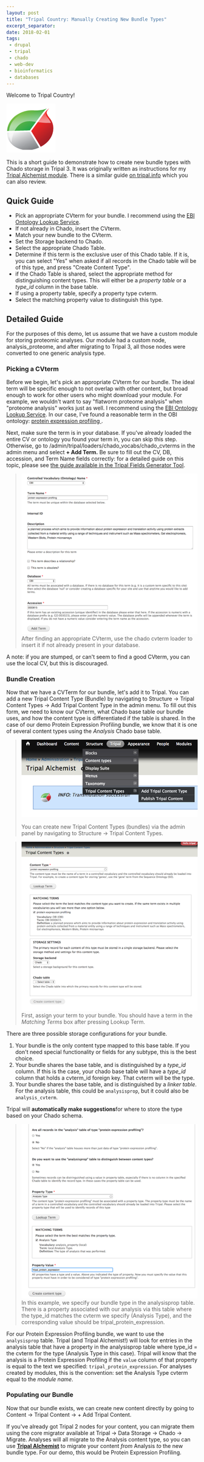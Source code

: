 ```yaml
---
layout: post
title: "Tripal Country: Manually Creating New Bundle Types"
excerpt_separator: 
date: 2018-02-01
tags: 
 - drupal
 - tripal
 - chado
 - web-dev
 - bioinformatics
 - databases
---
```


Welcome to Tripal Country!

![Tripal Logo](/img/TripalLogo_dark.png)

This is a short guide to demonstrate how to create new bundle types with Chado storage in Tripal 3. It was originally written as instructions for my [Tripal Alchemist module](https://github.com/statonlab/tripal_alchemist/).  There is a similar guide [on tripal.info](http://tripal.info/tutorials/v3.x/content-types) which you can also review.



## Quick Guide

* Pick an appropriate CVterm for your bundle.  I recommend using the [EBI Ontology Lookup Service](https://www.ebi.ac.uk/ols/index).
* If not already in Chado, insert the CVterm.
* Match your new bundle to the CVterm.
* Set the Storage backend to Chado.
* Select the appropriate Chado Table.
* Determine if this term is the exclusive user of this Chado table.  If it is, you can select "Yes" when asked if all records in the Chado table will be of this type, and press "Create Content Type".
* if the Chado Table is shared, select the appropriate method for distinguishing content types. This will either be a *property table* or a *type_id* column in the base table.
* If using a property table, specify a property type cvterm.
* Select the matching property value to distinguish this type.

## Detailed Guide

For the purposes of this demo, let us assume that we have a custom module for storing proteomic analyses.  Our module had a custom node, analysis_proteome, and after migrating to Tripal 3, all those nodes were converted to one generic analysis type.

### Picking a CVterm

Before we begin, let's pick an appropriate CVterm for our bundle.  The ideal term will be specific enough to not overlap with other content, but broad enough to work for other users who might download your module.  For example, we wouldn't want to say "flatworm proteome analysis" when "proteome analysis" works just as well.
I recommend using the [EBI Ontology Lookup Service](https://www.ebi.ac.uk/ols/index).  In our case, I've found a reasonable term in the OBI ontology: [protein expression profiling
](https://www.ebi.ac.uk/ols/ontologies/obi/terms?iri=http%3A%2F%2Fpurl.obolibrary.org%2Fobo%2FOBI_0000615).

Next, make sure the term is in your database.  If you've already loaded the entire CV or ontology you found your term in, you can skip this step.  Otherwise, go to /admin/tripal/loaders/chado_vocabs/chado_cvterms in the admin menu and select **+ Add Term.**  Be sure to fill out the CV, DB, accession, and Term Name fields correctly: for a detailed guide on this topic, please see [the guide available in the Tripal Fields Generator Tool](https://github.com/statonlab/fields_generator/blob/master/CV_guide.md).

>![admin location of adding a content type](/img/tripal/bundle_creation/create_bundle_2_cvterm.png)
> After finding an appropriate CVterm, use the chado cvterm loader to insert it if not already present in your database.

A note: if you are stumped, or can't seem to find a good CVterm, you can use the local CV, but this is discouraged.   

### Bundle Creation

Now that we have a CVTerm for our bundle, let's add it to Tripal.  You can add a new Tripal Content Type (Bundle) by navigating to Structure -> Tripal Content Types -> Add Tripal Content Type in the admin menu.  To fill out this form, we need to know our CVterm, what Chado base table our bundle uses, and how the content type is differentiated if the table is shared.  In the case of our demo Protein Expression Profiling bundle, we know that it is one of several content types using the *Analysis* Chado base table. 

>![admin location of adding a content type](/img/tripal/bundle_creation/create_bundle_1.png)
>
> You can create new Tripal Content Types (bundles) via the admin panel by navigating to Structure -> Tripal Content Types. 

> ![Look up the bundle term](/img/tripal/bundle_creation/create_bundle_lookup_bundle_term.png)
> First, assign your term to your bundle.  You should have a term in the *Matching Terms* box after pressing Lookup Term.

There are three possible storage configurations for your bundle.

1)  Your bundle is the only content type mapped to this base table.  If you don't need special functionality or fields for any subtype, this is the best choice.
2)  Your bundle shares the base table, and is distinguished by a *type_id* column.  If this is the case, your chado base table will have a *type_id* column that holds a cvterm_id foreign key.  That cvterm will be the type.
3)  Your bundle shares the base table, and is distinguished by a *linker table*.  For the analysis table, this could be `analysisprop`, but it could also be `analysis_cvterm`.

Tripal will **automatically make suggestions**for where to store the type based on your Chado schema.
 

> ![Set the property type values](/img/tripal/bundle_creation/create_bundle_set_storage_properties.png)
> In this example, we specify our bundle type in the analysisprop table.  There is a property associated with our analysis via this table where the type_id matches the cvterm we specify (Analysis Type), and the corresponding value should be tripal_protein_expression.

For our Protein Expression Profiling bundle, we want to use the `analysisprop` table.  Tripal (and Tripal Alchemist!) will look for entries in the analysis table that have a property in the analysisprop table where type_id = the cvterm for the type (Analysis Type in this case).  Tripal will know that the analysis is a Protein Expression Profiling if the `value` column of that property is equal to the text we specified: `tripal_protein_expression`.  For analyses created by modules, this is the convention: set the Analysis Type cvterm equal to the *module name*.

### Populating our Bundle

Now that our bundle exists, we can create new content directly by going to Content -> Tripal Content -> + Add Tripal Content.

If you've already got Tripal 2 nodes for your content, you can migrate them using the core migrator available at Tripal -> Data Storage -> Chado -> Migrate.  Analyses will all migrate to the Analysis content type, so you can use [**Tripal Alchemist**](https://github.com/statonlab/tripal_alchemist/) to migrate your content *from* Analysis *to* the new bundle type.  For our demo, this would be Protein Expression Profiling.
